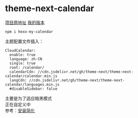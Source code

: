 # theme-next-calendar
[项目原地址](https://github.com/theme-next/theme-next-calendar)
[我的版本](https://www.npmjs.com/package/hexo-my-calendar)

```
npm i hexo-my-calendar
```
主题配置文件插入：
```
CloudCalendar:
  enable: true
  language: zh-CN
  single: true
  root: /calendar/
  calendarCdn: //cdn.jsdelivr.net/gh/theme-next/theme-next-calendar/calendar.min.js
  langCdn: //cdn.jsdelivr.net/gh/theme-next/theme-next-calendar/languages.min.js
  #disableSidebar: false
```
主要是为了适应暗黑模式<br>
正在自定义中<br>
参考：[安装简化](https://github.com/theme-next/theme-next-calendar)

